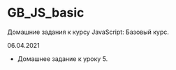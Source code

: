 # GB_JS_basic
Домашние задания к курсу JavaScript: Базовый курс.

06.04.2021
+ Домашнее задание к уроку 5.